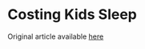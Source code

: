 # Costing Kids Sleep

Original article available [here](https://savvysleeper.org/costing-kids-sleep/)